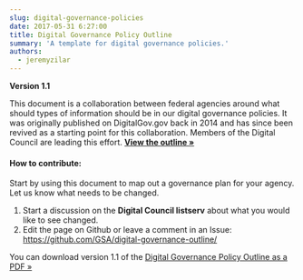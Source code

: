 ```yaml
---
slug: digital-governance-policies
date: 2017-05-31 6:27:00
title: Digital Governance Policy Outline
summary: 'A template for digital governance policies.'
authors:
  - jeremyzilar
---
```


**Version 1.1**

This document is a collaboration between federal agencies around what should types of information should be in our digital governance policies. It was originally published on DigitalGov.gov back in 2014 and has since been revived as a starting point for this collaboration. Members of the Digital Council are leading this effort. [**View the outline »**](https://github.com/GSA/digital-governance-outline/blob/master/outline.md)

#### How to contribute:

Start by using this document to map out a governance plan for your agency. Let us know what needs to be changed.

  1. Start a discussion on the **Digital Council listserv** about what you would like to see changed.
  2. Edit the page on Github or leave a comment in an Issue: <https://github.com/GSA/digital-governance-outline/>

You can download version 1.1 of the [Digital Governance Policy Outline as a PDF »](https://s3.amazonaws.com/digitalgov/_legacy-img/2017/05/OutlineDigitalGovernancePolicy.pdf)

